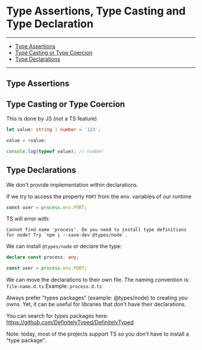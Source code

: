 # Type Assertions, Type Casting and Type Declaration

---

* [Type Assertions](#type-assertions)
* [Type Casting or Type Coercion](#type-casting-or-type-coercion)
* [Type Declarations](#type-declarations)

---

## Type Assertions

<!--
We tell TS what's the type of the variable
When to use it?


```ts
function greeting(msg: unknown) {
  return msg;
}

const sayHi = (greeting(`Hi`) as string).toUpperCase();

console.log(sayHi); // HI
```

If we try to do: `greeting(`Hi`).toUpperCase();` the compiler will show the following error: Object is of type 'unknown'.

(variable as string)
<string>variable


double assertion:
var1 = var2 as unknown as SomeType
-->

## Type Casting or Type Coercion
This is done by JS (not a TS feature)

```ts
let value: string | number = '123';

value = +value;

console.log(typeof value); // number
```

## Type Declarations

<!-- TODO: definition -->
We don't provide implementation within declarations.

If we try to access the property `PORT` from the env. variables of our runtime

```ts
const user = process.env.PORT;
```

TS will error with: 

```
Cannot find name 'process'. Do you need to install type definitions for node? Try `npm i --save-dev @types/node`.
```

We can install `@types/node` or declare the type:

```ts
declare const process: any;

const user = process.env.PORT;
```

We can move the declarations to their own file. 
The naming convention is: `file-name.d.ts`
Example: `process.d.ts`

Always prefer "types packages" (example: @types/node) to creating you owns. Yet, it can be useful for libraries that don't have their declarations.

You can search for types packages here: https://github.com/DefinitelyTyped/DefinitelyTyped

Note: today, most of the projects support TS so you don't have to install a "type package".